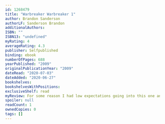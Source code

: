 ```yaml
---
id: 1268479
title: "Warbreaker Warbreaker 1"
author: Brandon Sanderson
authorLF: Sanderson Brandon
additionalAuthors: 
ISBN: ""
ISBN13: "undefined"
myRating: 4
averageRating: 4.3
publisher: Selfpublished
binding: ebook
numberOfPages: 688
yearPublished: "2009"
originalPublicationYear: "2009"
dateRead: "2020-07-03"
dateAdded: "2020-06-27"
bookshelves: 
bookshelvesWithPositions: 
exclusiveShelf: read
myReview: For some reason I had low expectations going into this one and in the first quarter or so of the book I really struggled to maintain focus However when it picked up it really picked up and I was hooked so much that yesterday I slept at 5 am because of it Like everyone else I really like Lightsong every moment spent with him is really interesting and funny I dont think the other characters are very fleshed out though maybe the two princesses I also dont like that I had so many questions at the end dont know if there is a sequel
spoiler: null
readCount: 1
ownedCopies: 0
tags: []
---
```


